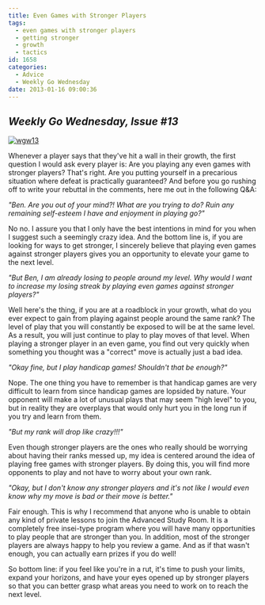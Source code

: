 ```yaml
---
title: Even Games with Stronger Players
tags:
  - even games with stronger players
  - getting stronger
  - growth
  - tactics
id: 1658
categories:
  - Advice
  - Weekly Go Wednesday
date: 2013-01-16 09:00:36
---
```


## _Weekly Go Wednesday, Issue #13_

[![wgw13](http://www.bengozen.com/wp-content/uploads/2013/01/wgw13.jpg)](http://www.bengozen.com/wp-content/uploads/2013/01/wgw13.jpg)

Whenever a player says that they've hit a wall in their growth, the first question I would ask every player is: Are you playing any even games with stronger players? That's right. Are you putting yourself in a precarious situation where defeat is practically guaranteed? And before you go rushing off to write your rebuttal in the comments, here me out in the following Q&amp;A:

<!--more-->

_"Ben. Are you out of your mind?! What are you trying to do? Ruin any remaining self-esteem I have and enjoyment in playing go?"_

No no. I assure you that I only have the best intentions in mind for you when I suggest such a seemingly crazy idea. And the bottom line is, if you are looking for ways to get stronger, I sincerely believe that playing even games against stronger players gives you an opportunity to elevate your game to the next level.

_"But Ben, I am already losing to people around my level. Why would I want to increase my losing streak by playing even games against stronger players?"_

Well here's the thing, if you are at a roadblock in your growth, what do you ever expect to gain from playing against people around the same rank? The level of play that you will constantly be exposed to will be at the same level. As a result, you will just continue to play to play moves of that level. When playing a stronger player in an even game, you find out very quickly when something you thought was a "correct" move is actually just a bad idea.

_"Okay fine, but I play handicap games! Shouldn't that be enough?"_

Nope. The one thing you have to remember is that handicap games are very difficult to learn from since handicap games are lopsided by nature. Your opponent will make a lot of unusual plays that may seem "high level" to you, but in reality they are overplays that would only hurt you in the long run if you try and learn from them.

_"But my rank will drop like crazy!!!"_

Even though stronger players are the ones who really should be worrying about having their ranks messed up, my idea is centered around the idea of playing free games with stronger players. By doing this, you will find more opponents to play and not have to worry about your own rank.

_"Okay, but I don't know any stronger players and it's not like I would even know why my move is bad or their move is better."_

Fair enough. This is why I recommend that anyone who is unable to obtain any kind of private lessons to join the Advanced Study Room. It is a completely free insei-type program where you will have many opportunities to play people that are stronger than you. In addition, most of the stronger players are always happy to help you review a game. And as if that wasn't enough, you can actually earn prizes if you do well!

So bottom line: if you feel like you're in a rut, it's time to push your limits, expand your horizons, and have your eyes opened up by stronger players so that you can better grasp what areas you need to work on to reach the next level.